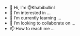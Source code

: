 - 👋 Hi, I’m @KhabibullinI
- 👀 I’m interested in ...
- 🌱 I’m currently learning ...
- 💞️ I’m looking to collaborate on ...
- 📫 How to reach me ...

<!---
KhabibullinI/KhabibullinI is a ✨ special ✨ repository because its `README.md` (this file) appears on your GitHub profile.
You can click the Preview link to take a look at your changes.
--->
